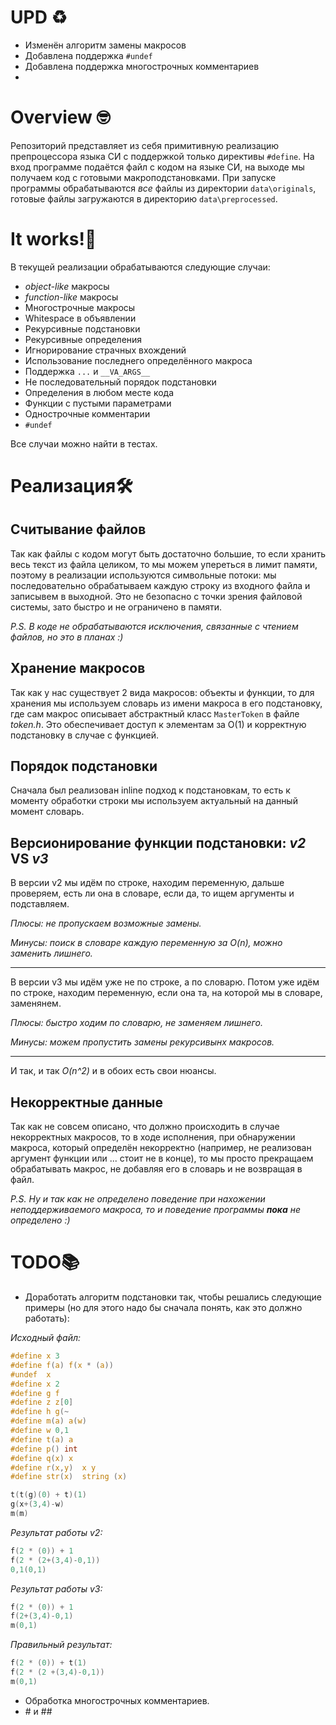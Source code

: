 # UPD ♻️
- Изменён алгоритм замены макросов
- Добавлена поддержка `#undef`
- Добавлена поддержка многострочных комментариев
-
# Overview 🤓
Репозиторий представляет из себя примитивную реализацию препроцессора языка СИ с поддержкой только директивы `#define`. На вход программе подаётся файл с кодом на языке СИ, на выходе мы получаем код с готовыми макроподстановками. При запуске программы обрабатываются *все* файлы из директории `data\originals`, готовые файлы загружаются в директорию `data\preprocessed`.

# It works!🎉
В текущей реализации обрабатываются следующие случаи:
- _object-like_ макросы
- _function-like_ макросы
- Многострочные макросы
- Whitespace в объявлении
- Рекурсивные подстановки
- Рекурсивные определения
- Игнорирование страчных вхождений
- Использование последнего определённого макроса
- Поддержка `...` и `__VA_ARGS__`
- Не последовательный порядок подстановки
- Определения в любом месте кода
- Функции с пустыми параметрами
- Однострочные комментарии
- `#undef`

Все случаи можно найти в тестах.

# Реализация🛠
## Считывание файлов
Так как файлы с кодом могут быть достаточно большие, то если хранить весь текст из файла целиком, то мы можем упереться в лимит памяти, поэтому в реализации используются символьные потоки: мы последовательно обрабатываем каждую строку из входного файла и записывем в выходной. Это не безопасно с точки зрения файловой системы, зато быстро и не ограничено в памяти.

_P.S. В коде не обрабатываются исключения, связанные с чтением файлов, но это в планах :)_

## Хранение макросов
Так как у нас существует 2 вида макросов: объекты и функции, то для хранения мы используем словарь из имени макроса в его подстановку, где сам макрос описывает абстрактный класс `MasterToken` в файле _token.h_. Это обеспечивает доступ к элементам за O(1) и корректную подстановку в случае с функцией.

## Порядок подстановки
Сначала был реализован inline подход к подстановкам, то есть к моменту обработки строки мы используем актуальный на данный момент словарь.

## Версионирование функции подстановки: _v2_ VS _v3_
В версии v2 мы идём по строке, находим переменную, дальше проверяем, есть ли она в словаре, если да, то ищем аргументы и подставляем.

_Плюсы: не пропускаем возможные замены._

_Минусы: поиск в словаре каждую переменную за O(n), можно заменить лишнего._

---
В версии v3 мы идём уже не по строке, а по словарю. Потом уже идём по строке, находим переменную, если она та, на которой мы в словаре, заменянем.

_Плюсы: быстро ходим по словарю, не заменяем лишнего._

_Минусы: можем пропустить замены рекурсивынх макросов._

---

И так, и так _O(n^2)_ и в обоих есть свои нюансы.

## Некорректные данные
Так как не совсем описано, что должно происходить в случае некорректных макросов, то в ходе исполнения, при обнаружении макроса, который определён некорректно (например, не реализован аргумент функции или ... стоит не в конце), то мы просто прекращаем обрабатывать макрос, не добавляя его в словарь и не возвращая в файл.

_P.S. Ну и так как не определено поведение при нахожении неподдерживаемого макроса, то и поведение программы __пока__ не определено :)_

# TODO📚
- Доработать алгоритм подстановки так, чтобы решались следующие примеры (но для этого надо бы сначала понять, как это должно работать):

_Исходный файл:_
```c
#define x 3
#define f(a) f(x * (a))
#undef  x
#define x 2
#define g f
#define z z[0]
#define h g(~
#define m(a) a(w)
#define w 0,1
#define t(a) a
#define p() int
#define q(x) x
#define r(x,y)  x y
#define str(x)  string (x)

t(t(g)(0) + t)(1)
g(x+(3,4)-w)
m(m)
```
_Результат работы v2:_
```c
f(2 * (0)) + 1
f(2 * (2+(3,4)-0,1))
0,1(0,1)
```
_Результат работы v3:_
```c
f(2 * (0)) + 1
f(2+(3,4)-0,1)
m(0,1)
```
_Правильный результат:_
```c
f(2 * (0)) + t(1)
f(2 * (2 +(3,4)-0,1))
m(0,1)
```
- Обработка многострочных комментариев.
- \# и \##

